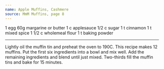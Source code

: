 ```yaml
---
name: Apple Muffins, Cashmere
source: MmM Muffins, page 8
---
```


1 egg
60g margarine or butter
1 c applesauce
1/2 c sugar
1 t cinnamon
1 t mixed spice
1 1/2 c wholemeal flour
1 t baking powder

---

Lightly oil the muffin tin and preheat the oven to 190C. This recipe makes 12 muffins.  Put the first six ingredients into a bowl and mix well.  Add the remaining ingredients and blend until just mixed.  Two-thirds fill the muffin tins and bake for 15 minutes.

